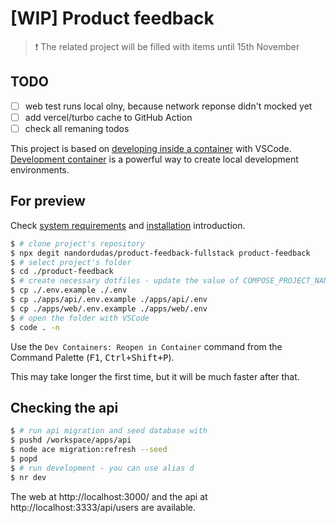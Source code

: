 # [WIP] Product feedback

> ❗ The related project will be filled with items until 15th November

## TODO
- [ ] web test runs local olny, because network reponse didn't mocked yet
- [ ] add vercel/turbo cache to GitHub Action
- [ ] check all remaning todos

This project is based on [developing inside a container] with VSCode.
[Development container] is a powerful way to create local development environments.

## For preview

Check [system requirements] and [installation] introduction.

```sh
$ # clone project's repository
$ npx degit nandordudas/product-feedback-fullstack product-feedback
$ # select project's folder
$ cd ./product-feedback
$ # create necessary dotfiles - update the value of COMPOSE_PROJECT_NAME variable
$ cp ./.env.example ./.env
$ cp ./apps/api/.env.example ./apps/api/.env
$ cp ./apps/web/.env.example ./apps/web/.env
$ # open the folder with VSCode
$ code . -n
```

Use the `Dev Containers: Reopen in Container` command from the Command Palette (<kbd>F1</kbd>, <kbd>Ctrl+Shift+P</kbd>).

This may take longer the first time, but it will be much faster after that.

## Checking the api

```sh
$ # run api migration and seed database with
$ pushd /workspace/apps/api
$ node ace migration:refresh --seed
$ popd
$ # run development - you can use alias d
$ nr dev
```

The web at http://localhost:3000/ and the api at http://localhost:3333/api/users are available.

[developing inside a container]: https://code.visualstudio.com/docs/devcontainers/containers
[Development container]: https://containers.dev/
[system requirements]: https://code.visualstudio.com/docs/devcontainers/containers#_system-requirements
[installation]: https://code.visualstudio.com/docs/devcontainers/containers#_installation
